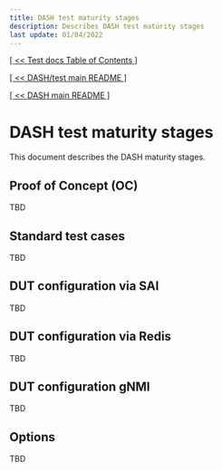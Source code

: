 ```yaml
---
title: DASH test maturity stages
description: Describes DASH test maturity stages
last update: 01/04/2022
---
```


[[ << Test docs Table of Contents ]](./README.md)

[[ << DASH/test main README ]](../README.md)

[[ << DASH main README ]](../../README.md)

# DASH test maturity stages

This document describes the DASH maturity stages. 

## Proof of Concept (OC)

TBD

## Standard test cases

TBD

## DUT configuration via SAI

TBD

## DUT configuration via Redis

TBD

## DUT configuration gNMI

TBD

## Options 

TBD
